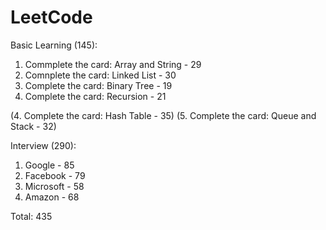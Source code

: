 # LeetCode

Basic Learning (145): 
1. Commplete the card: Array and String - 29
2. Comnplete the card: Linked List - 30
3. Complete the card: Binary Tree - 19
4. Complete the card: Recursion - 21

(4. Complete the card: Hash Table - 35)
(5. Complete the card: Queue and Stack - 32)

Interview (290):
1. Google - 85
2. Facebook - 79
3. Microsoft - 58
4. Amazon - 68

Total: 435
